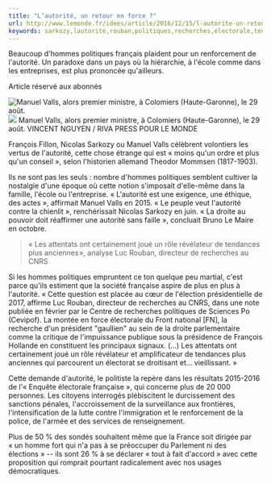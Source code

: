 ```yaml
---
title: "L’autorité, un retour en force ?"
url: http://www.lemonde.fr/idees/article/2016/12/15/l-autorite-un-retour-en-force_5049580_3232.html
keywords: sarkozy,lautorité,rouban,politiques,recherches,électorale,tendances,rôle,révélateur,valls
---
```

Beaucoup d'hommes politiques français plaident pour un renforcement de l'autorité. Un paradoxe dans un pays où la hiérarchie, à l'école comme dans les entreprises, est plus prononcée qu'ailleurs.

Article réservé aux abonnés

![Manuel Valls, alors premier ministre, à Colomiers (Haute-Garonne), le 29 août.](https://img.lemde.fr/2016/12/13/510/0/3732/2488/688/0/60/0/4c84491_25048-17gxmhv.i8a0wfjemi.jpg) ![](https://img.lemde.fr/2016/12/13/510/0/3732/2488/688/0/60/0/4c84491_25048-17gxmhv.i8a0wfjemi.jpg) Manuel Valls, alors premier ministre, à Colomiers (Haute-Garonne), le 29 août. VINCENT NGUYEN / RIVA PRESS POUR LE MONDE

François Fillon, Nicolas Sarkozy ou Manuel Valls célèbrent volontiers les vertus de l'autorité, cette chose étrange qui est « moins qu'un ordre et plus qu'un conseil », selon l'historien allemand Theodor Mommsen (1817-1903).

Ils ne sont pas les seuls : nombre d'hommes politiques semblent cultiver la nostalgie d'une époque où cette notion s'imposait d'elle-même dans la famille, l'école ou l'entreprise. « L'autorité est une exigence, une éthique, des actes », affirmait Manuel Valls en 2015. « Le peuple veut l'autorité contre la chienlit », renchérissait Nicolas Sarkozy en juin. « La droite au pouvoir doit réaffirmer une autorité sans faille », concluait Bruno Le Maire en octobre.

> « Les attentats ont certainement joué un rôle révélateur de tendances plus anciennes », analyse Luc Rouban, directeur de recherches au CNRS

Si les hommes politiques empruntent ce ton quelque peu martial, c'est parce qu'ils estiment que la société française aspire de plus en plus à l'autorité. « Cette question est placée au cœur de l'élection présidentielle de 2017, affirme Luc Rouban, directeur de recherches au CNRS, dans une note publiée en février par le Centre de recherches politiques de Sciences Po (Cevipof). La montée en force électorale du Front national \[FN\], la recherche d'un président "gaullien" au sein de la droite parlementaire comme la critique de l'impuissance publique sous la présidence de François Hollande en constituent les principaux signaux. (...) Les attentats ont certainement joué un rôle révélateur et amplificateur de tendances plus anciennes qui parcourent un électorat se droitisant et... vieillissant. »

Cette demande d'autorité, le politiste la repère dans les résultats 2015-2016 de l'« Enquête électorale française », qui concerne plus de 20 000 personnes. Les citoyens interrogés plébiscitent le durcissement des sanctions pénales, l'accroissement de la surveillance aux frontières, l'intensification de la lutte contre l'immigration et le renforcement de la police, de l'armée et des services de renseignement.

Plus de 50 % des sondés souhaitent même que la France soit dirigée par « un homme fort qui n'a pas à se préoccuper du Parlement ni des élections » -- ils sont 26 % à se déclarer « tout à fait d'accord » avec cette proposition qui romprait pourtant radicalement avec nos usages démocratiques.
